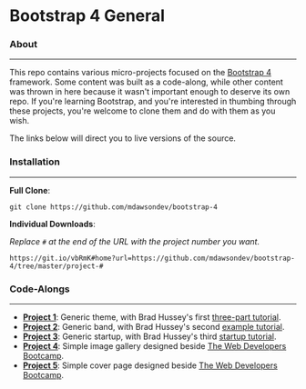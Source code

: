 # Bootstrap 4 General

### About
------
This repo contains various micro-projects focused on the [Bootstrap 4](https://getbootstrap.com/) framework. Some content was built as a code-along, while other content was thrown in here because it wasn't important enough to deserve its own repo. If you're learning Bootstrap, and you're interested in thumbing through these projects, you're welcome to clone them and do with them as you wish.

The links below will direct you to live versions of the source.

### Installation
------

**Full Clone**:

`git clone https://github.com/mdawsondev/bootstrap-4 `


**Individual Downloads**:

*Replace `#` at the end of the URL with the project number you want.*

`https://git.io/vbRmK#home?url=https://github.com/mdawsondev/bootstrap-4/tree/master/project-#`


### Code-Alongs
------
* **[Project 1](https://mdawsondev.github.io/bootstrap-4/project-1/dist/index.html)**: Generic theme, with Brad Hussey's first [three-part tutorial](https://youtu.be/a4tbhwMGSPQ).
* **[Project 2](https://mdawsondev.github.io/bootstrap-4/project-2/dist/index.html)**: Generic band, with Brad Hussey's second [example tutorial](https://youtu.be/tLANGA8f6qI).
* **[Project 3](https://mdawsondev.github.io/bootstrap-4/project-3/dist/index.html)**: Generic startup, with Brad Hussey's third [startup tutorial](https://youtu.be/x8cpNLuwfWM).
* **[Project 4](https://mdawsondev.github.io/bootstrap-4/project-4/index.html)**: Simple image gallery designed beside [The Web Developers Bootcamp](https://www.udemy.com/the-web-developer-bootcamp).
* **[Project 5](https://mdawsondev.github.io/bootstrap-4/project-5/index.html)**: Simple cover page designed beside [The Web Developers Bootcamp](https://www.udemy.com/the-web-developer-bootcamp).
